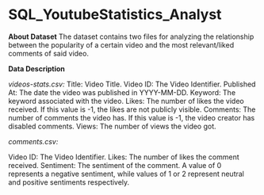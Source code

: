 # SQL_YoutubeStatistics_Analyst
**About Dataset**
The dataset contains two files for analyzing the relationship between the popularity of a certain video and the most relevant/liked comments of said video. 

**Data Description**

_videos-stats.csv:_
Title: Video Title.
Video ID: The Video Identifier.
Published At: The date the video was published in YYYY-MM-DD.
Keyword: The keyword associated with the video.
Likes: The number of likes the video received. If this value is -1, the likes are not publicly visible.
Comments: The number of comments the video has. If this value is -1, the video creator has disabled comments.
Views: The number of views the video got.

_comments.csv:_

Video ID: The Video Identifier.
Likes: The number of likes the comment received.
Sentiment: The sentiment of the comment. A value of 0 represents a negative sentiment, while values of 1 or 2 represent neutral and positive sentiments respectively.
